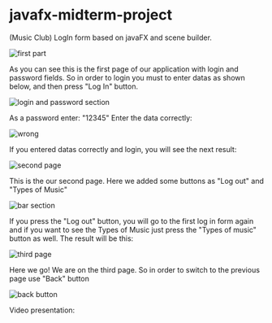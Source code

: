 # javafx-midterm-project
(Music Club) LogIn form based on javaFX and scene builder.

![first part](https://user-images.githubusercontent.com/73636880/111794576-93e94900-88f0-11eb-84f4-b32c3c968ec3.PNG)

As you can see this is the first page of our application with login and password fields.
So in order to login you must to enter datas as shown below, and then press "Log In" button.

![login and password section](https://user-images.githubusercontent.com/73636880/111795279-3a354e80-88f1-11eb-9f0a-299695d60daf.PNG)

As a password enter: "12345"
Enter the data correctly:

![wrong](https://user-images.githubusercontent.com/73636880/111800701-6a332080-88f6-11eb-9ba3-732fa8cfd65c.PNG)

If you entered datas correctly and login, you will see the next result:

![second page](https://user-images.githubusercontent.com/73636880/111795748-ad3ec500-88f1-11eb-8571-2941a8bb721b.PNG)

This is the our second page. Here we added some buttons as "Log out" and "Types of Music"

![bar section](https://user-images.githubusercontent.com/73636880/111797158-183ccb80-88f3-11eb-91cf-d02f963ad192.PNG)

If you press the "Log out" button, you will go to the first log in form again and if you want to see the Types of Music just press the "Types of music" button as well.
The result will be this:

![third page](https://user-images.githubusercontent.com/73636880/111797186-1ecb4300-88f3-11eb-80d5-354fd767ee6d.PNG)

Here we go! We are on the third page.
So in order to switch to the previous page use "Back" button

![back button](https://user-images.githubusercontent.com/73636880/111797956-ccd6ed00-88f3-11eb-99cb-27dc16eb83d5.PNG)

Video presentation:






